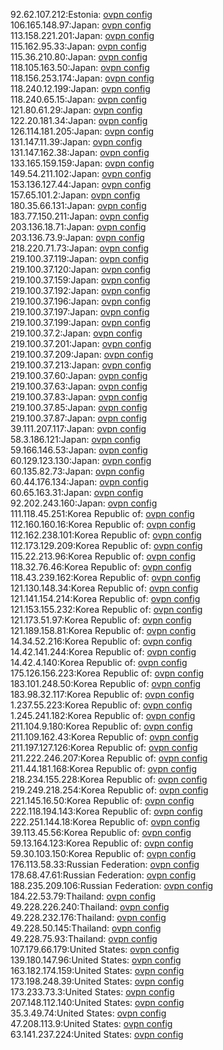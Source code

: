 92.62.107.212:Estonia: [ovpn config](vpn/92_62_107_212.ovpn)  
106.165.148.97:Japan: [ovpn config](vpn/106_165_148_97.ovpn)  
113.158.221.201:Japan: [ovpn config](vpn/113_158_221_201.ovpn)  
115.162.95.33:Japan: [ovpn config](vpn/115_162_95_33.ovpn)  
115.36.210.80:Japan: [ovpn config](vpn/115_36_210_80.ovpn)  
118.105.163.50:Japan: [ovpn config](vpn/118_105_163_50.ovpn)  
118.156.253.174:Japan: [ovpn config](vpn/118_156_253_174.ovpn)  
118.240.12.199:Japan: [ovpn config](vpn/118_240_12_199.ovpn)  
118.240.65.15:Japan: [ovpn config](vpn/118_240_65_15.ovpn)  
121.80.61.29:Japan: [ovpn config](vpn/121_80_61_29.ovpn)  
122.20.181.34:Japan: [ovpn config](vpn/122_20_181_34.ovpn)  
126.114.181.205:Japan: [ovpn config](vpn/126_114_181_205.ovpn)  
131.147.11.39:Japan: [ovpn config](vpn/131_147_11_39.ovpn)  
131.147.162.38:Japan: [ovpn config](vpn/131_147_162_38.ovpn)  
133.165.159.159:Japan: [ovpn config](vpn/133_165_159_159.ovpn)  
149.54.211.102:Japan: [ovpn config](vpn/149_54_211_102.ovpn)  
153.136.127.44:Japan: [ovpn config](vpn/153_136_127_44.ovpn)  
157.65.101.2:Japan: [ovpn config](vpn/157_65_101_2.ovpn)  
180.35.66.131:Japan: [ovpn config](vpn/180_35_66_131.ovpn)  
183.77.150.211:Japan: [ovpn config](vpn/183_77_150_211.ovpn)  
203.136.18.71:Japan: [ovpn config](vpn/203_136_18_71.ovpn)  
203.136.73.9:Japan: [ovpn config](vpn/203_136_73_9.ovpn)  
218.220.71.73:Japan: [ovpn config](vpn/218_220_71_73.ovpn)  
219.100.37.119:Japan: [ovpn config](vpn/219_100_37_119.ovpn)  
219.100.37.120:Japan: [ovpn config](vpn/219_100_37_120.ovpn)  
219.100.37.159:Japan: [ovpn config](vpn/219_100_37_159.ovpn)  
219.100.37.192:Japan: [ovpn config](vpn/219_100_37_192.ovpn)  
219.100.37.196:Japan: [ovpn config](vpn/219_100_37_196.ovpn)  
219.100.37.197:Japan: [ovpn config](vpn/219_100_37_197.ovpn)  
219.100.37.199:Japan: [ovpn config](vpn/219_100_37_199.ovpn)  
219.100.37.2:Japan: [ovpn config](vpn/219_100_37_2.ovpn)  
219.100.37.201:Japan: [ovpn config](vpn/219_100_37_201.ovpn)  
219.100.37.209:Japan: [ovpn config](vpn/219_100_37_209.ovpn)  
219.100.37.213:Japan: [ovpn config](vpn/219_100_37_213.ovpn)  
219.100.37.60:Japan: [ovpn config](vpn/219_100_37_60.ovpn)  
219.100.37.63:Japan: [ovpn config](vpn/219_100_37_63.ovpn)  
219.100.37.83:Japan: [ovpn config](vpn/219_100_37_83.ovpn)  
219.100.37.85:Japan: [ovpn config](vpn/219_100_37_85.ovpn)  
219.100.37.87:Japan: [ovpn config](vpn/219_100_37_87.ovpn)  
39.111.207.117:Japan: [ovpn config](vpn/39_111_207_117.ovpn)  
58.3.186.121:Japan: [ovpn config](vpn/58_3_186_121.ovpn)  
59.166.146.53:Japan: [ovpn config](vpn/59_166_146_53.ovpn)  
60.129.123.130:Japan: [ovpn config](vpn/60_129_123_130.ovpn)  
60.135.82.73:Japan: [ovpn config](vpn/60_135_82_73.ovpn)  
60.44.176.134:Japan: [ovpn config](vpn/60_44_176_134.ovpn)  
60.65.163.31:Japan: [ovpn config](vpn/60_65_163_31.ovpn)  
92.202.243.160:Japan: [ovpn config](vpn/92_202_243_160.ovpn)  
111.118.45.251:Korea Republic of: [ovpn config](vpn/111_118_45_251.ovpn)  
112.160.160.16:Korea Republic of: [ovpn config](vpn/112_160_160_16.ovpn)  
112.162.238.101:Korea Republic of: [ovpn config](vpn/112_162_238_101.ovpn)  
112.173.129.209:Korea Republic of: [ovpn config](vpn/112_173_129_209.ovpn)  
115.22.213.96:Korea Republic of: [ovpn config](vpn/115_22_213_96.ovpn)  
118.32.76.46:Korea Republic of: [ovpn config](vpn/118_32_76_46.ovpn)  
118.43.239.162:Korea Republic of: [ovpn config](vpn/118_43_239_162.ovpn)  
121.130.148.34:Korea Republic of: [ovpn config](vpn/121_130_148_34.ovpn)  
121.141.154.214:Korea Republic of: [ovpn config](vpn/121_141_154_214.ovpn)  
121.153.155.232:Korea Republic of: [ovpn config](vpn/121_153_155_232.ovpn)  
121.173.51.97:Korea Republic of: [ovpn config](vpn/121_173_51_97.ovpn)  
121.189.158.81:Korea Republic of: [ovpn config](vpn/121_189_158_81.ovpn)  
14.34.52.216:Korea Republic of: [ovpn config](vpn/14_34_52_216.ovpn)  
14.42.141.244:Korea Republic of: [ovpn config](vpn/14_42_141_244.ovpn)  
14.42.4.140:Korea Republic of: [ovpn config](vpn/14_42_4_140.ovpn)  
175.126.156.223:Korea Republic of: [ovpn config](vpn/175_126_156_223.ovpn)  
183.101.248.50:Korea Republic of: [ovpn config](vpn/183_101_248_50.ovpn)  
183.98.32.117:Korea Republic of: [ovpn config](vpn/183_98_32_117.ovpn)  
1.237.55.223:Korea Republic of: [ovpn config](vpn/1_237_55_223.ovpn)  
1.245.241.182:Korea Republic of: [ovpn config](vpn/1_245_241_182.ovpn)  
211.104.9.180:Korea Republic of: [ovpn config](vpn/211_104_9_180.ovpn)  
211.109.162.43:Korea Republic of: [ovpn config](vpn/211_109_162_43.ovpn)  
211.197.127.126:Korea Republic of: [ovpn config](vpn/211_197_127_126.ovpn)  
211.222.246.207:Korea Republic of: [ovpn config](vpn/211_222_246_207.ovpn)  
211.44.181.168:Korea Republic of: [ovpn config](vpn/211_44_181_168.ovpn)  
218.234.155.228:Korea Republic of: [ovpn config](vpn/218_234_155_228.ovpn)  
219.249.218.254:Korea Republic of: [ovpn config](vpn/219_249_218_254.ovpn)  
221.145.16.50:Korea Republic of: [ovpn config](vpn/221_145_16_50.ovpn)  
222.118.194.143:Korea Republic of: [ovpn config](vpn/222_118_194_143.ovpn)  
222.251.144.18:Korea Republic of: [ovpn config](vpn/222_251_144_18.ovpn)  
39.113.45.56:Korea Republic of: [ovpn config](vpn/39_113_45_56.ovpn)  
59.13.164.123:Korea Republic of: [ovpn config](vpn/59_13_164_123.ovpn)  
59.30.103.150:Korea Republic of: [ovpn config](vpn/59_30_103_150.ovpn)  
176.113.58.33:Russian Federation: [ovpn config](vpn/176_113_58_33.ovpn)  
178.68.47.61:Russian Federation: [ovpn config](vpn/178_68_47_61.ovpn)  
188.235.209.106:Russian Federation: [ovpn config](vpn/188_235_209_106.ovpn)  
184.22.53.79:Thailand: [ovpn config](vpn/184_22_53_79.ovpn)  
49.228.226.240:Thailand: [ovpn config](vpn/49_228_226_240.ovpn)  
49.228.232.176:Thailand: [ovpn config](vpn/49_228_232_176.ovpn)  
49.228.50.145:Thailand: [ovpn config](vpn/49_228_50_145.ovpn)  
49.228.75.93:Thailand: [ovpn config](vpn/49_228_75_93.ovpn)  
107.179.66.179:United States: [ovpn config](vpn/107_179_66_179.ovpn)  
139.180.147.96:United States: [ovpn config](vpn/139_180_147_96.ovpn)  
163.182.174.159:United States: [ovpn config](vpn/163_182_174_159.ovpn)  
173.198.248.39:United States: [ovpn config](vpn/173_198_248_39.ovpn)  
173.233.73.3:United States: [ovpn config](vpn/173_233_73_3.ovpn)  
207.148.112.140:United States: [ovpn config](vpn/207_148_112_140.ovpn)  
35.3.49.74:United States: [ovpn config](vpn/35_3_49_74.ovpn)  
47.208.113.9:United States: [ovpn config](vpn/47_208_113_9.ovpn)  
63.141.237.224:United States: [ovpn config](vpn/63_141_237_224.ovpn)  
